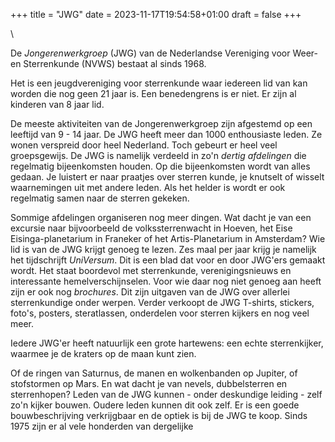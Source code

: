 +++
title = "JWG"
date = 2023-11-17T19:54:58+01:00
draft = false
+++

\

De *Jongerenwerkgroep* (JWG) van de Nederlandse Vereniging voor Weer- en
Sterrenkunde (NVWS) bestaat al sinds 1968.

Het is een jeugdvereniging voor sterrenkunde waar iedereen lid van kan
worden die nog geen 21 jaar is. Een benedengrens is er niet. Er zijn al
kinderen van 8 jaar lid.

De meeste aktiviteiten van de Jongerenwerkgroep zijn afgestemd op een
leeftijd van 9 - 14 jaar. De JWG heeft meer dan 1000 enthousiaste leden.
Ze wonen verspreid door heel Nederland. Toch gebeurt er heel veel
groepsgewijs. De JWG is namelijk verdeeld in zo\'n *dertig afdelingen*
die regelmatig bijeenkomsten houden. Op die bijeenkomsten wordt van
alles gedaan. Je luistert er naar praatjes over sterren kunde, je
knutselt of wisselt waarnemingen uit met andere leden. Als het helder is
wordt er ook regelmatig samen naar de sterren gekeken.

Sommige afdelingen organiseren nog meer dingen. Wat dacht je van een
excursie naar bijvoorbeeld de volkssterrenwacht in Hoeven, het Eise
Eisinga-planetarium in Franeker of het Artis-Planetarium in Amsterdam?
Wie lid is van de JWG krijgt genoeg te lezen. Zes maal per jaar krijg je
namelijk het tijdschrijft *UniVersum*. Dit is een blad dat voor en door
JWG\'ers gemaakt wordt. Het staat boordevol met sterrenkunde,
verenigingsnieuws en interessante hemelverschijnselen. Voor wie daar nog
niet genoeg aan heeft zijn er ook nog *brochures*. Dit zijn uitgaven van
de JWG over allerlei sterrenkundige onder werpen. Verder verkoopt de JWG
T-shirts, stickers, foto\'s, posters, steratlassen, onderdelen voor
sterren kijkers en nog veel meer.

Iedere JWG\'er heeft natuurlijk een grote hartewens: een echte
sterrenkijker, waarmee je de kraters op de maan kunt zien.

Of de ringen van Saturnus, de manen en wolkenbanden op Jupiter, of
stofstormen op Mars. En wat dacht je van nevels, dubbelsterren en
sterrenhopen? Leden van de JWG kunnen - onder deskundige leiding - zelf
zo\'n kijker bouwen. Oudere leden kunnen dit ook zelf. Er is een goede
bouwbeschrijving verkrijgbaar en de optiek is bij de JWG te koop. Sinds
1975 zijn er al vele honderden van dergelijke
